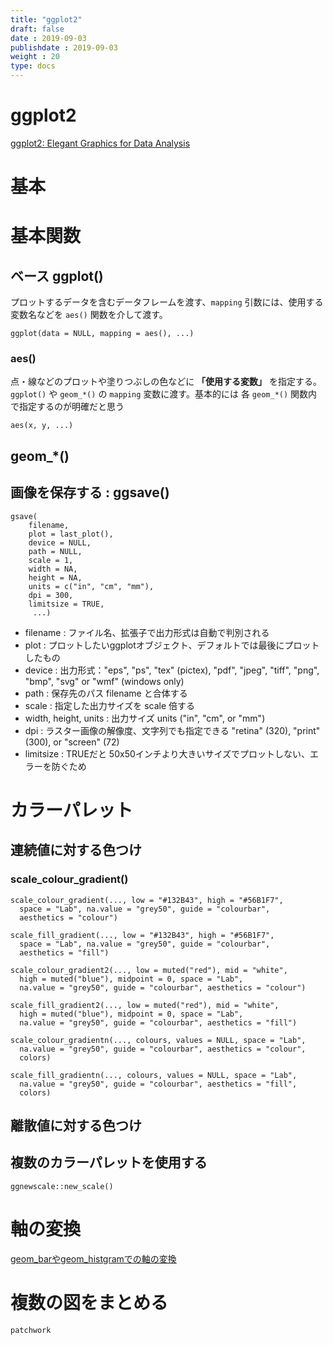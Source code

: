 ```yaml
---
title: "ggplot2"
draft: false
date : 2019-09-03
publishdate : 2019-09-03
weight : 20
type: docs
---
```


# ggplot2

[ggplot2: Elegant Graphics for Data Analysis](https://ggplot2-book.org/)



# 基本


# 基本関数

## ベース ggplot()

プロットするデータを含むデータフレームを渡す、`mapping` 引数には、使用する変数名などを `aes()` 関数を介して渡す。

```
ggplot(data = NULL, mapping = aes(), ...)
```

### aes()

点・線などのプロットや塗りつぶしの色などに **「使用する変数」** を指定する。`ggplot()` や `geom_*()` の `mapping` 変数に渡す。基本的には 各 `geom_*()` 関数内で指定するのが明確だと思う 

```
aes(x, y, ...)
```

## geom_*()


## 


## 画像を保存する : ggsave()

```
gsave(
    filename,
    plot = last_plot(),
    device = NULL,
    path = NULL,
    scale = 1,
    width = NA,
    height = NA,
    units = c("in", "cm", "mm"),
    dpi = 300,
    limitsize = TRUE,
     ...)
```
- filename : ファイル名、拡張子で出力形式は自動で判別される
- plot : プロットしたいggplotオブジェクト、デフォルトでは最後にプロットしたもの
- device : 出力形式："eps", "ps", "tex" (pictex), "pdf", "jpeg", "tiff", "png", "bmp", "svg" or "wmf" (windows only)
- path : 保存先のパス filename と合体する
- scale	: 指定した出力サイズを scale 倍する
- width, height, units : 出力サイズ units ("in", "cm", or "mm")
- dpi : ラスター画像の解像度、文字列でも指定できる "retina" (320), "print" (300), or "screen" (72)
- limitsize : TRUEだと 50x50インチより大きいサイズでプロットしない、エラーを防ぐため

# カラーパレット

## 連続値に対する色つけ

### scale_colour_gradient()

```
scale_colour_gradient(..., low = "#132B43", high = "#56B1F7",
  space = "Lab", na.value = "grey50", guide = "colourbar",
  aesthetics = "colour")

scale_fill_gradient(..., low = "#132B43", high = "#56B1F7",
  space = "Lab", na.value = "grey50", guide = "colourbar",
  aesthetics = "fill")

scale_colour_gradient2(..., low = muted("red"), mid = "white",
  high = muted("blue"), midpoint = 0, space = "Lab",
  na.value = "grey50", guide = "colourbar", aesthetics = "colour")

scale_fill_gradient2(..., low = muted("red"), mid = "white",
  high = muted("blue"), midpoint = 0, space = "Lab",
  na.value = "grey50", guide = "colourbar", aesthetics = "fill")

scale_colour_gradientn(..., colours, values = NULL, space = "Lab",
  na.value = "grey50", guide = "colourbar", aesthetics = "colour",
  colors)

scale_fill_gradientn(..., colours, values = NULL, space = "Lab",
  na.value = "grey50", guide = "colourbar", aesthetics = "fill",
  colors)
```

## 離散値に対する色つけ


## 複数のカラーパレットを使用する

```
ggnewscale::new_scale()
```

# 軸の変換

[geom_barやgeom_histgramでの軸の変換](https://qiita.com/nozma/items/2954b21e7136b3011580)


# 複数の図をまとめる

`patchwork`